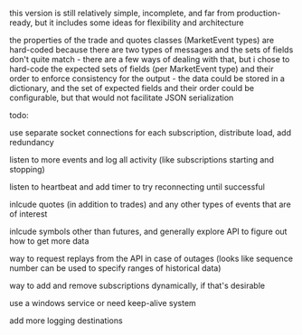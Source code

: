 this version is still relatively simple, incomplete, and far from production-ready, but it includes some ideas for flexibility and architecture

the properties of the trade and quotes classes (MarketEvent types) are hard-coded because there are two types of messages and the sets of fields don't quite match - there are a few ways of dealing with that, but i chose to hard-code the expected sets of fields (per MarketEvent type) and their order to enforce consistency for the output - the data could be stored in a dictionary, and the set of expected fields and their order could be configurable, but that would not facilitate JSON serialization


todo:

use separate socket connections for each subscription, distribute load, add redundancy

listen to more events and log all activity (like subscriptions starting and stopping)

listen to heartbeat and add timer to try reconnecting until successful

inlcude quotes (in addition to trades) and any other types of events that are of interest

inlcude symbols other than futures, and generally explore API to figure out how to get more data

way to request replays from the API in case of outages (looks like sequence number can be used to specify ranges of historical data)

way to add and remove subscriptions dynamically, if that's desirable

use a windows service or need keep-alive system

add more logging destinations
